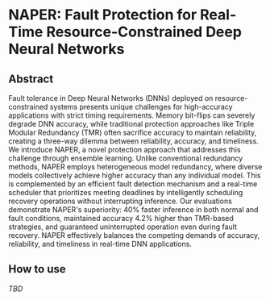 # NAPER: Fault Protection for Real-Time Resource-Constrained Deep Neural Networks

## Abstract
Fault tolerance in Deep Neural Networks (DNNs) deployed on resource-constrained systems presents unique challenges for high-accuracy applications with strict timing requirements. Memory bit-flips can severely degrade DNN accuracy, while traditional protection approaches like Triple Modular Redundancy (TMR) often sacrifice accuracy to maintain reliability, creating a three-way dilemma between reliability, accuracy, and timeliness. We introduce NAPER, a novel protection approach that addresses this challenge through ensemble learning. Unlike conventional redundancy methods, NAPER employs heterogeneous model redundancy, where diverse models collectively achieve higher accuracy than any individual model. This is complemented by an efficient fault detection mechanism and a real-time scheduler that prioritizes meeting deadlines by intelligently scheduling recovery operations without interrupting inference. Our evaluations demonstrate NAPER's superiority: 40\% faster inference in both normal and fault conditions, maintained accuracy 4.2\% higher than TMR-based strategies, and guaranteed uninterrupted operation even during fault recovery. NAPER effectively balances the competing demands of accuracy, reliability, and timeliness in real-time DNN applications.

## How to use
_TBD_